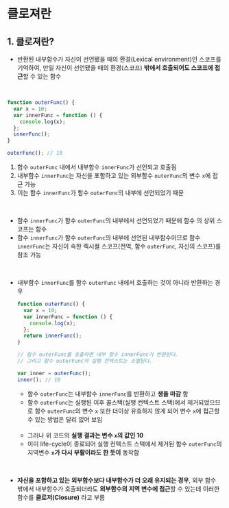 # 클로져란

## 1. 클로져란?

- 반환된 내부함수가 자신이 선언됐을 때의 환경(Lexical environment)인 스코프를 기억하여, 만일 자신이 선언됐을 때의 환경(스코프) **밖에서 호출되어도 스코프에 접근**할 수 있는 함수

<br>

```jsx
function outerFunc() {
  var x = 10;
  var innerFunc = function () {
    console.log(x);
  };
  innerFunc();
}

outerFunc(); // 10
```

1. 함수 `outerFunc` 내에서 내부함수 `innerFunc`가 선언되고 호출됨
2. 내부함수 `innerFunc`는 자신을 포함하고 있는 외부함수 `outerFunc`의 변수 `x`에 접근 가능
3. 이는 함수 `innerFunc`가 함수 `outerFunc`의 내부에 선언되었기 때문

<br>

- 함수 `innerFunc`가 함수 `outerFunc`의 내부에서 선언되었기 때문에 함수 의 상위 스코프는 함수
- 함수 `innerFunc`가 함수 `outerFunc`의 내부에 선언된 내부함수이므로 함수 `innerFunc`는 자신이 속한 렉시컬 스코프(전역, 함수 `outerFunc`, 자신의 스코프)를 참조 가능

<br>

- 내부함수 `innerFunc`를 함수 `outerFunc` 내에서 호출하는 것이 아니라 반환하는 경우

  ```jsx
  function outerFunc() {
    var x = 10;
    var innerFunc = function () {
      console.log(x);
    };
    return innerFunc();
  }

  // 함수 outerFunc를 호출하면 내부 함수 innerFunc가 반환된다.
  // 그리고 함수 outerFunc의 실행 컨텍스트는 소멸된다.

  var inner = outerFunc();
  inner(); // 10
  ```

  - 함수 `outerFunc`는 내부함수 `innerFunc`를 반환하고 **생을 마감** 함
  - 함수 `outerFunc`는 실행된 이후 콜스택(실행 컨텍스트 스택)에서 제거되었으므로 함수 `outerFunc`의 변수 `x` 또한 더이상 유효하지 않게 되어 변수 `x`에 접근할 수 있는 방법은 달리 없어 보임

  <br>

  - 그러나 위 코드의 **실행 결과는 변수 `x`의 값인 10**
  - 이미 life-cycle이 종료되어 실행 컨텍스트 스택에서 제거된 함수 `outerFunc`의 지역변수 **`x`가 다시 부활이라도 한 듯이** 동작함

<br>

- **자신을 포함하고 있는 외부함수보다 내부함수가 더 오래 유지되는 경우**, 외부 함수 밖에서 내부함수가 호출되더라도 **외부함수의 지역 변수에 접근**할 수 있는데 이러한 함수를 **클로저(Closure)** 라고 부름
